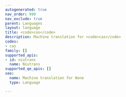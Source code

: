 ```yaml
---
autogenerated: true
nav_order: 999
nav_exclude: true
parent: Languages
layout: language
title: <code>cas</code>
description: Machine translation for <code>cas</code>
codes:
- cas
family: []
supported_apis:
- id: niutrans
  name: Niutrans
supported_qe_apis: []
seo:
  name: Machine translation for None
  type: Language

---
```


